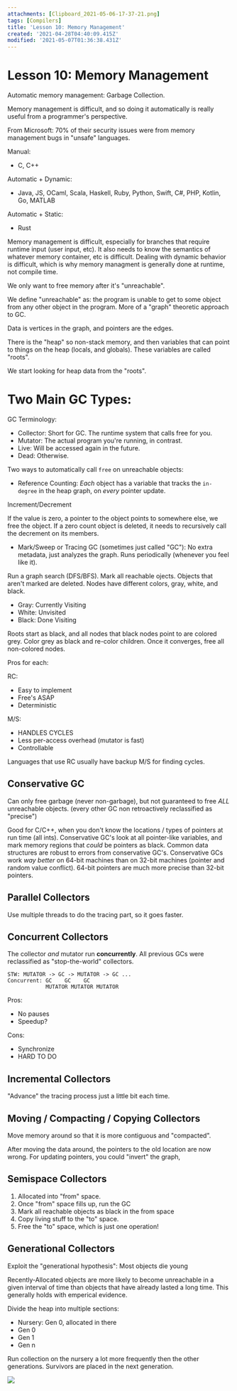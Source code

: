 ```yaml
---
attachments: [Clipboard_2021-05-06-17-37-21.png]
tags: [Compilers]
title: 'Lesson 10: Memory Management'
created: '2021-04-28T04:40:09.415Z'
modified: '2021-05-07T01:36:38.431Z'
---
```


# Lesson 10: Memory Management

Automatic memory management: Garbage Collection.

Memory management is difficult, and so doing it automatically is really useful from a programmer's perspective.

From Microsoft: 70% of their security issues were from memory management bugs in "unsafe" languages.

Manual:
- C, C++

Automatic + Dynamic:
- Java, JS, OCaml, Scala,
Haskell, Ruby, Python, Swift, C#,
PHP, Kotlin, Go, MATLAB

Automatic + Static:
- Rust

Memory management is difficult, especially for branches that require runtime input (user input, etc). It also needs to know the semantics of whatever memory container, etc is difficult. Dealing with dynamic behavior is difficult, which is why memory managment is generally done at runtime, not compile time.

We only want to free memory after it's "unreachable".

We define "unreachable" as: the program is unable to get to some object from any other object in the program. More of a "graph" theoretic approach to GC.

Data is vertices in the graph, and pointers are the edges.

There is the "heap" so non-stack memory, and then variables that can point to things on the heap (locals, and globals). These variables are called "roots".

We start looking for heap data from the "roots".

# Two Main GC Types:

GC Terminology:
- Collector: Short for GC. The runtime system that calls free for you.
- Mutator: The actual program you're running, in contrast.
- Live: Will be accessed again in the future.
- Dead: Otherwise.

Two ways to automatically call `free` on unreachable objects:

- Reference Counting: *Each* object has a variable that tracks the `in-degree` in the heap graph, on _every_ pointer update.

Increment/Decrement

If the value is zero, a pointer to the object points to somewhere else, we free the object. If a zero count object is deleted, it needs to recursively call the decrement on its members.

- Mark/Sweep or Tracing GC (sometimes just called "GC"): No extra metadata, just analyzes the graph. Runs periodically (whenever you feel like it).

Run a graph search (DFS/BFS). Mark all reachable ojects. Objects that aren't marked are deleted. Nodes have different colors, gray, white, and black.

- Gray: Currently Visiting
- White: Unvisited
- Black: Done Visiting

Roots start as black, and all nodes that black nodes point to are colored grey. Color grey as black and re-color children. Once it converges, free all non-colored nodes.

Pros for each:

RC:
- Easy to implement
- Free's ASAP
- Deterministic

M/S:
- HANDLES CYCLES
- Less per-access overhead (mutator is fast)
- Controllable

Languages that use RC usually have backup M/S for finding cycles.

## Conservative GC
Can only free garbage (never non-garbage), but not guaranteed to free _ALL_ unreachable objects. (every other GC non retroactively reclassified as "precise")

Good for C/C++, when you don't know the locations / types of pointers at run time (all ints). Conservative GC's look at all pointer-like variables, and mark memory regions that _could_ be pointers as black. Common data structures are robust to errors from conservative GC's. Conservative GCs work _way better_ on 64-bit machines than on 32-bit machines (pointer and random value conflict). 64-bit pointers are much more precise than 32-bit pointers.

## Parallel Collectors
Use multiple threads to do the tracing part, so it goes faster.

## Concurrent Collectors
The collector _and_ mutator run **concurrently**. All previous GCs were reclassified as "stop-the-world" collectors.
```
STW: MUTATOR -> GC -> MUTATOR -> GC ...
Concurrent: GC    GC    GC
            MUTATOR MUTATOR MUTATOR
```

Pros:
- No pauses
- Speedup?

Cons:
- Synchronize
- HARD TO DO

## Incremental Collectors
"Advance" the tracing process just a little bit each time.

## Moving / Compacting / Copying Collectors
Move memory around so that it is more contiguous and "compacted".

After moving the data around, the pointers to the old location are now wrong. For updating pointers, you could "invert" the graph, 

## Semispace Collectors
1. Allocated into "from" space.
2. Once "from" space fills up, run the GC
3. Mark all reachable objects as black in the from space
4. Copy living stuff to the "to" space. 
5. Free the "to" space, which is just one operation!

## Generational Collectors
Exploit the "generational hypothesis": Most objects die young

Recently-Allocated objects are more likely to become unreachable in a given interval of time than objects that have already lasted a long time. This generally holds with emperical evidence.

Divide the heap into multiple sections:
- Nursery: Gen 0, allocated in there
- Gen 0
- Gen 1
- Gen n

Run collection on the nursery a lot more frequently then the other generations. Survivors are placed in the next generation.

![](@attachment/Clipboard_2021-05-06-17-37-21.png)




